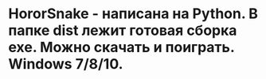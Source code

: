 # HororSnake - написана на Python. В папке dist лежит готовая сборка exe. Можно скачать и поиграть. Windows 7/8/10.
